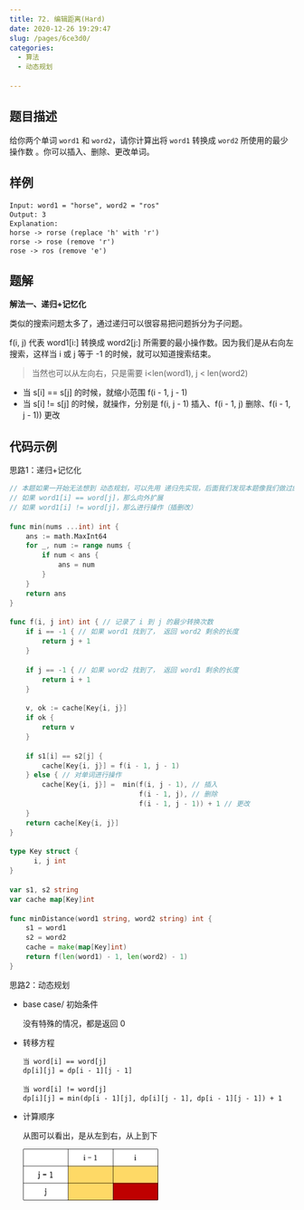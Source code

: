 ```yaml
---
title: 72. 编辑距离(Hard)
date: 2020-12-26 19:29:47
slug: /pages/6ce3d0/
categories: 
  - 算法
  - 动态规划

---
```


## 题目描述

给你两个单词 `word1` 和 `word2`，请你计算出将 `word1` 转换成 `word2` 所使用的最少操作数 。你可以插入、删除、更改单词。

## 样例

```
Input: word1 = "horse", word2 = "ros"
Output: 3
Explanation: 
horse -> rorse (replace 'h' with 'r')
rorse -> rose (remove 'r')
rose -> ros (remove 'e')
```

## 题解

**解法一、递归+记忆化**

类似的搜索问题太多了，通过递归可以很容易把问题拆分为子问题。

f(i, j) 代表 word1[i:] 转换成 word2[j:] 所需要的最小操作数。因为我们是从右向左搜索，这样当 i 或 j 等于 -1 的时候，就可以知道搜索结束。

> 当然也可以从左向右，只是需要 i<len(word1), j < len(word2)

- 当 s[i] == s[j] 的时候，就缩小范围 f(i - 1, j - 1) 
- 当 s[i] != s[j] 的时候，就操作，分别是 f(i, j - 1) 插入、f(i - 1, j) 删除、f(i - 1, j - 1)) 更改

## 代码示例

思路1：递归+记忆化

```go
// 本题如果一开始无法想到 动态规划，可以先用 递归先实现，后面我们发现本题像我们做过的很多搜索类的问题
// 如果 word1[i] == word[j]，那么向外扩展
// 如果 word1[i] != word[j]，那么进行操作（插删改）

func min(nums ...int) int {
    ans := math.MaxInt64
    for _, num := range nums {
        if num < ans {
            ans = num 
        }
    }
    return ans
}

func f(i, j int) int { // 记录了 i 到 j 的最少转换次数
    if i == -1 { // 如果 word1 找到了， 返回 word2 剩余的长度
        return j + 1
    }

    if j == -1 { // 如果 word2 找到了， 返回 word1 剩余的长度
        return i + 1
    }

    v, ok := cache[Key{i, j}]
    if ok {
        return v
    } 

    if s1[i] == s2[j] {
        cache[Key{i, j}] = f(i - 1, j - 1)
    } else { // 对单词进行操作
        cache[Key{i, j}] =  min(f(i, j - 1), // 插入
                                f(i - 1, j), // 删除
                                f(i - 1, j - 1)) + 1 // 更改
    }
    return cache[Key{i, j}]
}

type Key struct {
      i, j int 
}

var s1, s2 string
var cache map[Key]int

func minDistance(word1 string, word2 string) int {
    s1 = word1
    s2 = word2
    cache = make(map[Key]int)
    return f(len(word1) - 1, len(word2) - 1)
}
```

思路2：动态规划

- base case/ 初始条件

  没有特殊的情况，都是返回 0 

- 转移方程

  ```
  当 word[i] == word[j]
  dp[i][j] = dp[i - 1][j - 1]
  
  当 word[i] != word[j]
  dp[i][j] = min(dp[i - 1][j], dp[i][j - 1], dp[i - 1][j - 1]) + 1
  ```
  
- 计算顺序

  从图可以看出，是从左到右，从上到下

  ![image-20201226195848925](./assets/img/image-20201226195848925.png)





